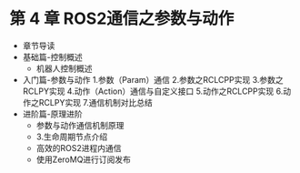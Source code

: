 # 第 4 章 ROS2通信之参数与动作

- 章节导读
- 基础篇-控制概述
    - 机器人控制概述
- 入门篇-参数与动作
    1.参数（Param）通信
    2.参数之RCLCPP实现
    3.参数之RCLPY实现
    4.动作（Action）通信与自定义接口
    5.动作之RCLCPP实现
    6.动作之RCLPY实现
    7.通信机制对比总结
- 进阶篇-原理进阶
    - 参数与动作通信机制原理
    - 3.生命周期节点介绍
    - 高效的ROS2进程内通信
    - 使用ZeroMQ进行订阅发布